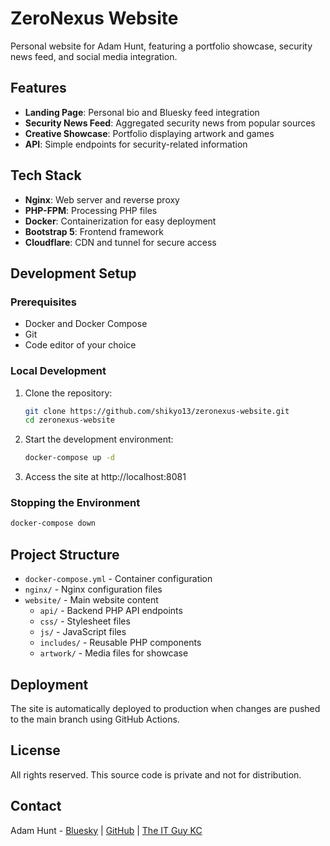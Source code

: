 # ZeroNexus Website

Personal website for Adam Hunt, featuring a portfolio showcase, security news feed, and social media integration.

## Features

- **Landing Page**: Personal bio and Bluesky feed integration
- **Security News Feed**: Aggregated security news from popular sources
- **Creative Showcase**: Portfolio displaying artwork and games
- **API**: Simple endpoints for security-related information

## Tech Stack

- **Nginx**: Web server and reverse proxy
- **PHP-FPM**: Processing PHP files
- **Docker**: Containerization for easy deployment
- **Bootstrap 5**: Frontend framework
- **Cloudflare**: CDN and tunnel for secure access

## Development Setup

### Prerequisites

- Docker and Docker Compose
- Git
- Code editor of your choice

### Local Development

1. Clone the repository:
   ```bash
   git clone https://github.com/shikyo13/zeronexus-website.git
   cd zeronexus-website
   ```

2. Start the development environment:
   ```bash
   docker-compose up -d
   ```

3. Access the site at http://localhost:8081

### Stopping the Environment

```bash
docker-compose down
```

## Project Structure

- `docker-compose.yml` - Container configuration
- `nginx/` - Nginx configuration files
- `website/` - Main website content
  - `api/` - Backend PHP API endpoints
  - `css/` - Stylesheet files
  - `js/` - JavaScript files
  - `includes/` - Reusable PHP components
  - `artwork/` - Media files for showcase

## Deployment

The site is automatically deployed to production when changes are pushed to the main branch using GitHub Actions.

## License

All rights reserved. This source code is private and not for distribution.

## Contact

Adam Hunt - [Bluesky](https://bsky.app/profile/adamahunt.bsky.social) | [GitHub](https://github.com/shikyo13) | [The IT Guy KC](https://theitguykc.com)